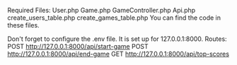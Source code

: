 Required Files: User.php Game.php GameController.php Api.php create_users_table.php create_games_table.php You can find the code in these files.

Don't forget to configure the .env file.
It is set up for 127.0.0.1:8000.
Routes: POST http://127.0.0.1:8000/api/start-game
POST http://127.0.0.1:8000/api/end-game
GET http://127.0.0.1:8000/api/top-scores
